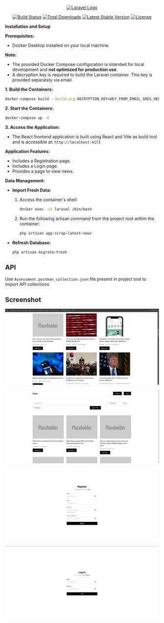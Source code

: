 <p align="center"><a href="https://laravel.com" target="_blank"><img src="https://raw.githubusercontent.com/laravel/art/master/logo-lockup/5%20SVG/2%20CMYK/1%20Full%20Color/laravel-logolockup-cmyk-red.svg" width="400" alt="Laravel Logo"></a></p>

<p align="center">
<a href="https://github.com/laravel/framework/actions"><img src="https://github.com/laravel/framework/workflows/tests/badge.svg" alt="Build Status"></a>
<a href="https://packagist.org/packages/laravel/framework"><img src="https://img.shields.io/packagist/dt/laravel/framework" alt="Total Downloads"></a>
<a href="https://packagist.org/packages/laravel/framework"><img src="https://img.shields.io/packagist/v/laravel/framework" alt="Latest Stable Version"></a>
<a href="https://packagist.org/packages/laravel/framework"><img src="https://img.shields.io/packagist/l/laravel/framework" alt="License"></a>
</p>


**Installation and Setup**

**Prerequisites:**

- Docker Desktop installed on your local machine.

**Note:**

- The provided Docker Compose configuration is intended for local development and **not optimized for production use**.
- A decryption key is required to build the Laravel container. This key is provided separately via email.

**1. Build the Containers:**

```bash
docker-compose build --build-arg DECRYPTION_KEY=KEY_FROM_EMAIL_GOES_HERE 
```

**2. Start the Containers:**

```bash
docker-compose up -d
```

**3. Access the Application:**

- The React frontend application is built using React and Vite as build tool and is accessible at: `http://localhost:4173`

**Application Features:**

- Includes a Registration page.
- Includes a Login page.
- Provides a page to view news.

**Data Management:**

- **Import Fresh Data:**

  1. Access the container's shell:

     ```bash
     docker exec -it laravel /bin/bash
     ```

  2. Run the following artisan command from the project root within the container:

     ```bash
     php artisan app:scrap-latest-news
     ```

- **Refresh Database:**

  ```bash
  php artisan migrate:fresh
  ```



## API

Use `Assessment.postman_collection.json` file present in project tool to import API collections



## Screenshot

![image-20241228034942489](https://github.com/kashifchishti82/assessment/blob/master/graphics/image-20241228034942489.png)



![image-20241228035146520](https://github.com/kashifchishti82/assessment/blob/master/graphics/image-20241228035146520.png)



![image-20241228035215599](https://github.com/kashifchishti82/assessment/blob/master/graphics/image-20241228035215599.png)

![image-20241228035258020](https://github.com/kashifchishti82/assessment/blob/master/graphics/image-20241228035258020.png)
